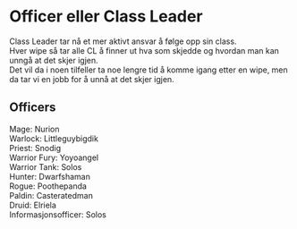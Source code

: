 # Officer eller Class Leader
Class Leader tar nå et mer aktivt ansvar å følge opp sin class.  
Hver wipe så tar alle CL å finner ut hva som skjedde og hvordan man kan unngå at det skjer igjen.  
Det vil da i noen tilfeller ta noe lengre tid å komme igang etter en wipe, men da tar vi en jobb for å unnå at det skjer igjen.  

## Officers

Mage: Nurion  
Warlock: Littleguybigdik  
Priest: Snodig  
Warrior Fury: Yoyoangel  
Warrior Tank: Solos  
Hunter: Dwarfshaman  
Rogue: Poothepanda  
Paldin: Casteratedman  
Druid: Elriela  
Informasjonsofficer: Solos  
